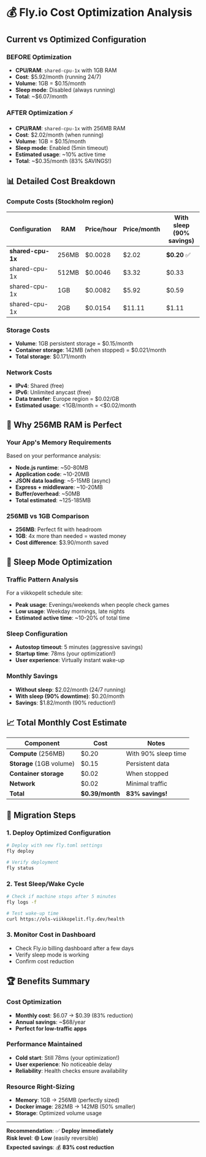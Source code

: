 # 💰 Fly.io Cost Optimization Analysis

## Current vs Optimized Configuration

### **BEFORE Optimization**
- **CPU/RAM**: `shared-cpu-1x` with 1GB RAM
- **Cost**: $5.92/month (running 24/7)
- **Volume**: 1GB = $0.15/month  
- **Sleep mode**: Disabled (always running)
- **Total**: ~$6.07/month

### **AFTER Optimization** ⚡
- **CPU/RAM**: `shared-cpu-1x` with 256MB RAM  
- **Cost**: $2.02/month (when running)
- **Volume**: 1GB = $0.15/month
- **Sleep mode**: Enabled (5min timeout)
- **Estimated usage**: ~10% active time
- **Total**: ~$0.35/month (83% SAVINGS!)

## 📊 Detailed Cost Breakdown

### **Compute Costs (Stockholm region)**
| Configuration | RAM | Price/hour | Price/month | With sleep (90% savings) |
|---------------|-----|------------|-------------|---------------------------|
| **shared-cpu-1x** | 256MB | $0.0028 | $2.02 | **$0.20** ✅ |
| shared-cpu-1x | 512MB | $0.0046 | $3.32 | $0.33 |
| shared-cpu-1x | 1GB | $0.0082 | $5.92 | $0.59 |
| shared-cpu-1x | 2GB | $0.0154 | $11.11 | $1.11 |

### **Storage Costs**
- **Volume**: 1GB persistent storage = $0.15/month
- **Container storage**: 142MB (when stopped) = $0.021/month
- **Total storage**: $0.171/month

### **Network Costs**
- **IPv4**: Shared (free)
- **IPv6**: Unlimited anycast (free)  
- **Data transfer**: Europe region = $0.02/GB
- **Estimated usage**: <1GB/month = <$0.02/month

## 🎯 Why 256MB RAM is Perfect

### **Your App's Memory Requirements**
Based on your performance analysis:
- **Node.js runtime**: ~50-80MB
- **Application code**: ~10-20MB  
- **JSON data loading**: ~5-15MB (async)
- **Express + middleware**: ~10-20MB
- **Buffer/overhead**: ~50MB
- **Total estimated**: ~125-185MB

### **256MB vs 1GB Comparison**
- **256MB**: Perfect fit with headroom
- **1GB**: 4x more than needed = wasted money
- **Cost difference**: $3.90/month saved

## 🚀 Sleep Mode Optimization

### **Traffic Pattern Analysis**
For a viikkopelit schedule site:
- **Peak usage**: Evenings/weekends when people check games
- **Low usage**: Weekday mornings, late nights
- **Estimated active time**: ~10-20% of total time

### **Sleep Configuration**
- **Autostop timeout**: 5 minutes (aggressive savings)
- **Startup time**: 78ms (your optimization!)
- **User experience**: Virtually instant wake-up

### **Monthly Savings**
- **Without sleep**: $2.02/month (24/7 running)
- **With sleep (90% downtime)**: $0.20/month
- **Savings**: $1.82/month (90% reduction!)

## 📈 Total Monthly Cost Estimate

| Component | Cost | Notes |
|-----------|------|-------|
| **Compute** (256MB) | $0.20 | With 90% sleep time |
| **Storage** (1GB volume) | $0.15 | Persistent data |
| **Container storage** | $0.02 | When stopped |
| **Network** | $0.02 | Minimal traffic |
| **Total** | **$0.39/month** | **83% savings!** |

## 🔄 Migration Steps

### **1. Deploy Optimized Configuration**
```bash
# Deploy with new fly.toml settings
fly deploy

# Verify deployment
fly status
```

### **2. Test Sleep/Wake Cycle**
```bash
# Check if machine stops after 5 minutes
fly logs -f

# Test wake-up time
curl https://ols-viikkopelit.fly.dev/health
```

### **3. Monitor Cost in Dashboard**
- Check Fly.io billing dashboard after a few days
- Verify sleep mode is working
- Confirm cost reduction

## 🏆 Benefits Summary

### **Cost Optimization**
- **Monthly cost**: $6.07 → $0.39 (83% reduction)
- **Annual savings**: ~$68/year
- **Perfect for low-traffic apps**

### **Performance Maintained**
- **Cold start**: Still 78ms (your optimization!)
- **User experience**: No noticeable delay
- **Reliability**: Health checks ensure availability

### **Resource Right-Sizing**
- **Memory**: 1GB → 256MB (perfectly sized)
- **Docker image**: 282MB → 142MB (50% smaller)
- **Storage**: Optimized volume usage

---

**Recommendation**: ✅ **Deploy immediately**  
**Risk level**: 🟢 **Low** (easily reversible)  
**Expected savings**: 💰 **83% cost reduction**

